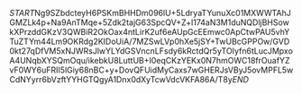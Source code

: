 $START$Ng9SZbdcteyH6PSKmBHHDm096lU+5LdryaTYunuXc01MXWWTAhJGMZLk4p+Na9AnTMqe+5Zdk2tajG63SpcQV+Z+l174aN3M1duNQDljBHSowkXPrzddGKzV3QWBiR2OkOax4ntLirK2uf6eAUpGcEEmwc0ApCtwPAU5vhYTuZTYm44Lm9OKRdg2KIDoUiA/7MZSwLVp0hXe5jSY+TwUBcGPPOw/GVD0kt27qDfVM5xNJWRsJlwYLYdGSVncnLFsdy6kRctdQr5yTOIyfn6tLucJMpxoA4UNqbXYSQmOqu/ikebkU8LuttUB+I0eqCKzYEKx0N7hmOWC18frOuafYZvF0WY6uFRII5lGiy68nBC+y+DovQFUidMyCaxs7wGHERJsVByJ5ovMPFL5wCdNYyrr6bVzftYYHGTQgyA1Dnx0dXyTcwVdcVKFA86A/T8y$END$